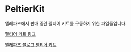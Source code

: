 
# PeltierKit

엘레파츠에서 판매 중인 펠티어 키트를 구동하기 위한 파일들입니다.

[펠티어 키트 링크](https://www.eleparts.co.kr/EPXV9X6F)

[엘레파츠 블로그 펠티어 키트](https://blog.naver.com/elepartsblog/223491654849)
